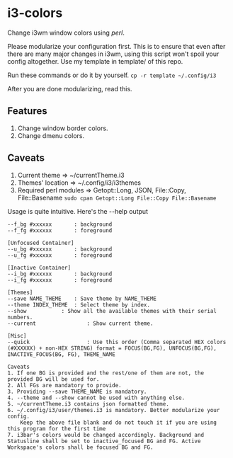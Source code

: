 # i3-colors
Change i3wm window colors using *perl*.  

Please modularize your configuration first. This is to ensure that even after there are many major changes in i3wm, using this script won't spoil your config altogether. Use my template in template/ of this repo. 

Run these commands or do it by yourself.
`cp -r template ~/.config/i3`

After you are done modularizing, read this. 

## Features 
1. Change window border colors. 
2. Change dmenu colors. 

## Caveats
1. Current theme    => ~/currentTheme.i3
2. Themes' location => ~/.config/i3/i3themes
3. Required perl modules => Getopt::Long, JSON, File::Copy, File::Basename 
`sudo cpan Getopt::Long File::Copy File::Basename`

Usage is quite intuitive. Here's the --help output

``` [Focused Container]
--f_bg #xxxxxx		 : background
--f_fg #xxxxxx		 : foreground

[Unfocused Container]
--u_bg #xxxxxx		 : background
--u_fg #xxxxxx		 : foreground

[Inactive Container]
--i_bg #xxxxxx		 : background 
--i_fg #xxxxxx		 : foreground

[Themes]
--save NAME_THEME	 : Save theme by NAME_THEME
--theme INDEX_THEME	 : Select theme by index. 
--show			 : Show all the available themes with their serial numbers.
--current                : Show current theme. 

[Misc]
--quick                  : Use this order (Comma separated HEX colors (#XXXXXX) + non-HEX STRING) format = FOCUS(BG,FG), UNFOCUS(BG,FG), INACTIVE_FOCUS(BG, FG), THEME_NAME

Caveats 
1. If one BG is provided and the rest/one of them are not, the provided BG will be used for.
2. All FGs are mandatory to provide.
3. Providing --save THEME_NAME is mandatory.
4. --theme and --show cannot be used with anything else.
5. ~/currentTheme.i3 contains json formatted theme. 
6. ~/.config/i3/user/themes.i3 is mandatory. Better modularize your config.
	Keep the above file blank and do not touch it if you are using this program for the first time
7. i3bar's colors would be changed accordingly. Background and Statusline shall be set to inactive_focused BG and FG. Active Workspace's colors shall be focused BG and FG.
```
